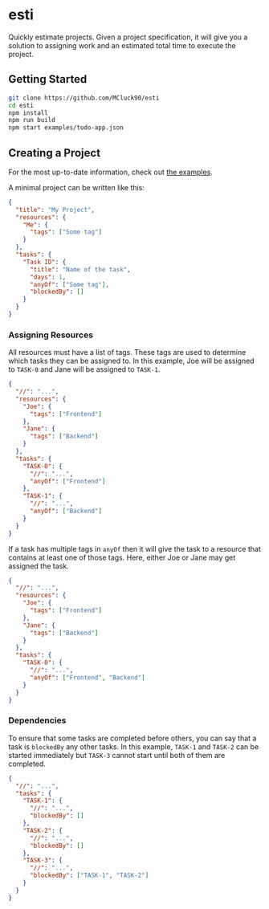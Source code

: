 # esti

Quickly estimate projects. Given a project specification, it will give you a solution to assigning work and an estimated
total time to execute the project.

## Getting Started

```sh
git clone https://github.com/MCluck90/esti
cd esti
npm install
npm run build
npm start examples/todo-app.json
```

## Creating a Project

For the most up-to-date information, check out [the examples](./examples/).

A minimal project can be written like this:

```json
{
  "title": "My Project",
  "resources": {
    "Me": {
      "tags": ["Some tag"]
    }
  },
  "tasks": {
    "Task ID": {
      "title": "Name of the task",
      "days": 1,
      "anyOf": ["Some tag"],
      "blockedBy": []
    }
  }
}
```

### Assigning Resources

All resources must have a list of tags. These tags are used to determine which tasks they can be assigned to.
In this example, Joe will be assigned to `TASK-0` and Jane will be assigned to `TASK-1`.

```json
{
  "//": "...",
  "resources": {
    "Joe": {
      "tags": ["Frontend"]
    },
    "Jane": {
      "tags": ["Backend"]
    }
  },
  "tasks": {
    "TASK-0": {
      "//": "...",
      "anyOf": ["Frontend"]
    },
    "TASK-1": {
      "//": "...",
      "anyOf": ["Backend"]
    }
  }
}
```

If a task has multiple tags in `anyOf` then it will give the task to a resource that contains at least one of those tags.
Here, either Joe or Jane may get assigned the task.

```json
{
  "//": "...",
  "resources": {
    "Joe": {
      "tags": ["Frontend"]
    },
    "Jane": {
      "tags": ["Backend"]
    }
  },
  "tasks": {
    "TASK-0": {
      "//": "...",
      "anyOf": ["Frontend", "Backend"]
    }
  }
}
```

### Dependencies

To ensure that some tasks are completed before others, you can say that a task is `blockedBy` any other tasks.
In this example, `TASK-1` and `TASK-2` can be started immediately but `TASK-3` cannot start until both of them are
completed.

```json
{
  "//": "...",
  "tasks": {
    "TASK-1": {
      "//": "...",
      "blockedBy": []
    },
    "TASK-2": {
      "//": "...",
      "blockedBy": []
    },
    "TASK-3": {
      "//": "...",
      "blockedBy": ["TASK-1", "TASK-2"]
    }
  }
}
```
